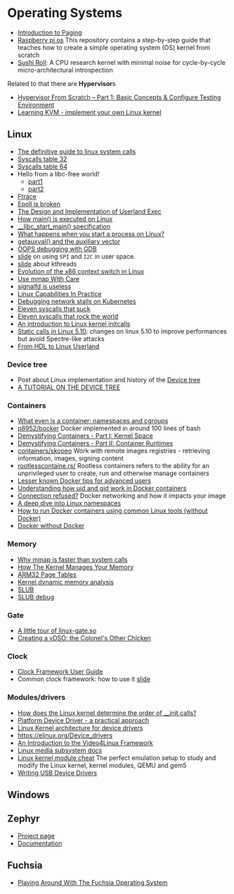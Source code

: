 # Operating Systems

 - [Introduction to Paging](https://os.phil-opp.com/paging-introduction/)
 - [Raspberry pi os](https://github.com/s-matyukevich/raspberry-pi-os) This repository contains a step-by-step guide that teaches how to create a simple operating system (OS) kernel from scratch
 - [Sushi Roll](https://gamozolabs.github.io/metrology/2019/08/19/sushi_roll.html): A CPU research kernel with minimal noise for cycle-by-cycle micro-architectural introspection

Related to that there are **Hypervisor**s

 - [Hypervisor From Scratch – Part 1: Basic Concepts & Configure Testing Environment](https://rayanfam.com/topics/hypervisor-from-scratch-part-1/)
 - [Learning KVM - implement your own Linux kernel ](https://david942j.blogspot.com/2018/10/note-learning-kvm-implement-your-own.html)

## Linux

 - [The definitive guide to linux system calls](http://blog.packagecloud.io/eng/2016/04/05/the-definitive-guide-to-linux-system-calls/)
 - [Syscalls table 32](https://filippo.io/linux-syscall-table/)
 - [Syscalls table 64](https://syscalls.kernelgrok.com/)
 - Hello from a libc-free world!
    * [part1](https://blogs.oracle.com/ksplice/entry/hello_from_a_libc_free)
    * [part2](https://blogs.oracle.com/ksplice/entry/hello_from_a_libc_free1)
 - [Ftrace](https://jvns.ca/blog/2017/03/19/getting-started-with-ftrace/)
 - [Epoll is broken](https://idea.popcount.org/2017-03-20-epoll-is-fundamentally-broken-22/)
 - [The Design and Implementation of Userland Exec](https://grugq.github.io/docs/ul_exec.txt)
 - [How main() is executed on Linux](http://www.tldp.org/LDP/LG/issue84/hawk.html)
 - [__libc_start_main() specification](https://refspecs.linuxbase.org/LSB_3.0.0/LSB-PDA/LSB-PDA/baselib---libc-start-main-.html)
 - [What happens when you start a process on Linux?](http://jvns.ca/blog/2016/10/04/exec-will-eat-your-brain/)
 - [getauxval() and the auxiliary vector](https://lwn.net/Articles/519085/)
 - [OOPS debugging with GDB](http://mokosays.com/work/?p=22)
 - [slide](http://haifux.org/lectures/258/gpio_spi_i2c_userspace.pdf) on using ``SPI`` and ``I2C`` in user space.
 - [slide](http://www.cs.fsu.edu/~cop4610t/lectures/project2/kthreads/kthreads.pdf) about kthreads
 - [Evolution of the x86 context switch in Linux](http://www.maizure.org/projects/evolution_x86_context_switch_linux/)
 - [Use mmap With Care](https://www.sublimetext.com/blog/articles/use-mmap-with-care)
 - [signalfd is useless](https://ldpreload.com/blog/signalfd-is-useless)
 - [Linux Capabilities In Practice](https://blog.container-solutions.com/linux-capabilities-in-practice)
 - [Debugging network stalls on Kubernetes](https://github.blog/2019-11-21-debugging-network-stalls-on-kubernetes/)
 - [Eleven syscalls that suck](https://www.cloudatomiclab.com/antisyscall/)
 - [Eleven syscalls that rock the world](https://www.cloudatomiclab.com/prosyscall/)
 - [An introduction to Linux kernel initcalls](https://www.collabora.com/news-and-blog/blog/2020/07/14/introduction-to-linux-kernel-initcalls/)
 - [Static calls in Linux 5.10](https://blog.yossarian.net/2020/12/16/Static-calls-in-Linux-5-10): changes on linux 5.10 to improve performances but avoid Spectre-like attacks
 - [From HDL to Linux Userland](https://embed-me.com/from-hdl-to-linux-userland/)

### Device tree


 - Post about Linux implementation and history of the [Device tree](http://junyelee.blogspot.com/2014/04/linux-device-tree.html)
 - [A TUTORIAL ON THE DEVICE TREE](http://junyelee.blogspot.com/2015/07/a-tutorial-on-device-tree.html)

### Containers

 - [What even is a container: namespaces and cgroups](https://jvns.ca/blog/2016/10/10/what-even-is-a-container/)
 - [p8952/bocker](https://github.com/p8952/bocker) Docker implemented in around 100 lines of bash
 - [Demystifying Containers - Part I: Kernel Space](https://medium.com/@saschagrunert/demystifying-containers-part-i-kernel-space-2c53d6979504)
 - [Demystifying Containers - Part II: Container Runtimes](https://medium.com/@saschagrunert/demystifying-containers-part-ii-container-runtimes-e363aa378f25)
 - [containers/skopeo](https://github.com/containers/skopeo) Work with remote images registries - retrieving information, images, signing content
 - [rootlesscontaine.rs/](https://rootlesscontaine.rs/) Rootless containers refers to the ability for an unprivileged user to create, run and otherwise manage containers
 - [Lesser known Docker tips for advanced users](https://offby2.com/posts/001-docker-lesser-known-tips/)
 - [Understanding how uid and gid work in Docker containers](https://medium.com/@mccode/understanding-how-uid-and-gid-work-in-docker-containers-c37a01d01cf)
 - [Connection refused?](https://pythonspeed.com/articles/docker-connection-refused/) Docker networking and how it impacts your image
 - [A deep dive into Linux namespaces](http://ifeanyi.co/posts/linux-namespaces-part-1/)
 - [How to run Docker containers using common Linux tools (without Docker)](https://ilearnedhowto.wordpress.com/tag/unshare/)
 - [Docker without Docker](https://fly.io/blog/docker-without-docker/)

### Memory

 - [Why mmap is faster than system calls](https://sasha-f.medium.com/why-mmap-is-faster-than-system-calls-24718e75ab37)
 - [How The Kernel Manages Your Memory](https://manybutfinite.com/post/how-the-kernel-manages-your-memory/)
 - [ARM32 Page Tables](https://people.kernel.org/linusw/arm32-page-tables)
 - [Kernel dynamic memory analysis](https://elinux.org/Kernel_dynamic_memory_analysis)
 - [SLUB](https://www.programmersought.com/article/34735202546/)
 - [SLUB debug](https://www.programmersought.com/article/34053451287/)

### Gate

 - [A little tour of linux-gate.so](https://www.technovelty.org/linux/a-little-tour-of-linux-gateso.html)
 - [Creating a vDSO: the Colonel's Other Chicken](https://www.linuxjournal.com/content/creating-vdso-colonels-other-chicken)

### Clock

 - [Clock Framework User Guide](http://processors.wiki.ti.com/index.php/Clock_Framework_User_Guide)
 - Common clock framework: how to use it [slide](https://elinux.org/images/b/b8/Elc2013_Clement.pdf)

### Modules/drivers

 - [How does the Linux kernel determine the order of __init calls?](https://stackoverflow.com/questions/10540008/how-does-the-linux-kernel-determine-the-order-of-init-calls/)
 - [Platform Device Driver - a practical approach](http://linuxseekernel.blogspot.com/2014/05/platform-device-driver-practical.html)
 - [Linux Kernel architecture for device drivers](http://2010.rmll.info/IMG/pdf/kernel-device-drivers-rmll2010.pdf)
 - https://elinux.org/Device_drivers
 - [An Introduction to the Video4Linux Framework](https://events.static.linuxfound.org/sites/events/files/slides/v4l2-testing.pdf)
 - [Linux media subsystem docs](https://linuxtv.org/downloads/v4l-dvb-apis/index.html)
 - [Linux kernel module cheat](https://github.com/cirosantilli/linux-kernel-module-cheat) The perfect emulation setup to study and modify the Linux kernel, kernel modules, QEMU and gem5
 - [Writing USB Device Drivers](https://www.kernel.org/doc/html/v4.15/driver-api/usb/writing_usb_driver.html)

## Windows

## Zephyr

 - [Project page](https://www.zephyrproject.org/)
 - [Documentation](https://docs.zephyrproject.org/)

## Fuchsia

 - [Playing Around With The Fuchsia Operating System](https://blog.quarkslab.com/playing-around-with-the-fuchsia-operating-system.html)
